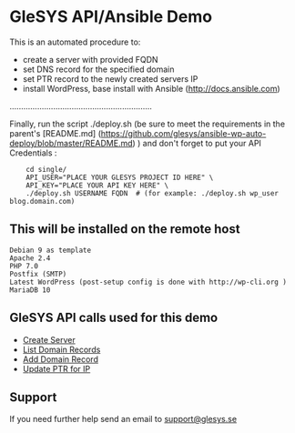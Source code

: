 # GleSYS API/Ansible Demo

This is an automated procedure to:

  * create a server with provided FQDN
  * set DNS record for the specified domain
  * set PTR record to the newly created servers IP
  * install WordPress, base install with Ansible (http://docs.ansible.com)

..............................................................



Finally, run the script ./deploy.sh (be sure to meet the requirements in the parent's [README.md] (https://github.com/glesys/ansible-wp-auto-deploy/blob/master/README.md) ) and don't forget to put your API Credentials :


```
	cd single/
	API_USER="PLACE YOUR GLESYS PROJECT ID HERE" \
	API_KEY="PLACE YOUR API KEY HERE" \
	./deploy.sh USERNAME FQDN  # (for example: ./deploy.sh wp_user blog.domain.com)
```


## This will be installed on the remote host


	Debian 9 as template
	Apache 2.4
	PHP 7.0
	Postfix (SMTP)
	Latest WordPress (post-setup config is done with http://wp-cli.org )
	MariaDB 10


## GleSYS API calls used for this demo


   * [Create Server](https://github.com/GleSYS/API/wiki/API-Documentation#servercreate)
   * [List Domain Records](https://github.com/GleSYS/API/wiki/API-Documentation#domainlistrecords)
   * [Add Domain Record](https://github.com/GleSYS/API/wiki/API-Documentation#domainaddrecord)
   * [Update PTR for IP](https://github.com/GleSYS/API/wiki/API-Documentation#ipsetptr)


## Support
If you need further help send an email to support@glesys.se
